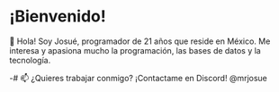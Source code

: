 # ¡Bienvenido!

👋 Hola! Soy Josué, programador de 21 años que reside en México.
Me interesa y apasiona mucho la programación, las bases de datos y la tecnología.

-# 📫 ¿Quieres trabajar conmigo? ¡Contactame en Discord! @mrjosue
<!---
mrjosuecc/mrjosuecc is a ✨ special ✨ repository because its `README.md` (this file) appears on your GitHub profile.
You can click the Preview link to take a look at your changes.
--->
